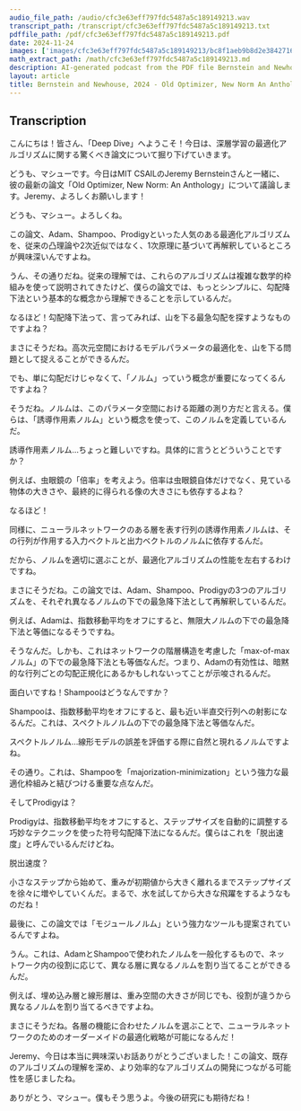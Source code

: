 ```yaml
---
audio_file_path: /audio/cfc3e63eff797fdc5487a5c189149213.wav
transcript_path: /transcript/cfc3e63eff797fdc5487a5c189149213.txt
pdffile_path: /pdf/cfc3e63eff797fdc5487a5c189149213.pdf
date: 2024-11-24
images: ['images/cfc3e63eff797fdc5487a5c189149213/bc8f1aeb9b8d2e3842716baf34b0e04bcbb29af12a2699385ddafd3649dffe2c.jpg', 'images/cfc3e63eff797fdc5487a5c189149213/f4c743f4e0f2a778efc6d679be13c67b9a75ecedc5b6dd171e227db979c3081f.jpg', 'images/cfc3e63eff797fdc5487a5c189149213/4257e655f3dfd3b8fc503b212f8137bc43457bedafeccfc0eac7de26f42e568c.jpg']
math_extract_path: /math/cfc3e63eff797fdc5487a5c189149213.md
description: AI-generated podcast from the PDF file Bernstein and Newhouse, 2024 - Old Optimizer, New Norm An Anthology_JP / cfc3e63eff797fdc5487a5c189149213
layout: article
title: Bernstein and Newhouse, 2024 - Old Optimizer, New Norm An Anthology_JP
---
```


## Transcription
こんにちは！皆さん、「Deep Dive」へようこそ！今日は、深層学習の最適化アルゴリズムに関する驚くべき論文について掘り下げていきます。

どうも、マシューです。今日はMIT CSAILのJeremy Bernsteinさんと一緒に、彼の最新の論文「Old Optimizer, New Norm: An Anthology」について議論します。Jeremy、よろしくお願いします！

どうも、マシュー。よろしくね。

この論文、Adam、Shampoo、Prodigyといった人気のある最適化アルゴリズムを、従来の凸理論や2次近似ではなく、1次原理に基づいて再解釈しているところが興味深いんですよね。

うん、その通りだね。従来の理解では、これらのアルゴリズムは複雑な数学的枠組みを使って説明されてきたけど、僕らの論文では、もっとシンプルに、勾配降下法という基本的な概念から理解できることを示しているんだ。

なるほど！勾配降下法って、言ってみれば、山を下る最急勾配を探すようなものですよね？

まさにそうだね。高次元空間におけるモデルパラメータの最適化を、山を下る問題として捉えることができるんだ。

でも、単に勾配だけじゃなくて、「ノルム」っていう概念が重要になってくるんですよね？

そうだね。ノルムは、このパラメータ空間における距離の測り方だと言える。僕らは、「誘導作用素ノルム」という概念を使って、このノルムを定義しているんだ。

誘導作用素ノルム…ちょっと難しいですね。具体的に言うとどういうことですか？

例えば、虫眼鏡の「倍率」を考えよう。倍率は虫眼鏡自体だけでなく、見ている物体の大きさや、最終的に得られる像の大きさにも依存するよね？

なるほど！

同様に、ニューラルネットワークのある層を表す行列の誘導作用素ノルムは、その行列が作用する入力ベクトルと出力ベクトルのノルムに依存するんだ。

だから、ノルムを適切に選ぶことが、最適化アルゴリズムの性能を左右するわけですね。

まさにそうだね。この論文では、Adam、Shampoo、Prodigyの3つのアルゴリズムを、それぞれ異なるノルムの下での最急降下法として再解釈しているんだ。

例えば、Adamは、指数移動平均をオフにすると、無限大ノルムの下での最急降下法と等価になるそうですね。

そうなんだ。しかも、これはネットワークの階層構造を考慮した「max-of-maxノルム」の下での最急降下法とも等価なんだ。つまり、Adamの有効性は、暗黙的な行列ごとの勾配正規化にあるかもしれないってことが示唆されるんだ。

面白いですね！Shampooはどうなんですか？

Shampooは、指数移動平均をオフにすると、最も近い半直交行列への射影になるんだ。これは、スペクトルノルムの下での最急降下法と等価なんだ。

スペクトルノルム…線形モデルの誤差を評価する際に自然と現れるノルムですよね。

その通り。これは、Shampooを「majorization-minimization」という強力な最適化枠組みと結びつける重要な点なんだ。

そしてProdigyは？

Prodigyは、指数移動平均をオフにすると、ステップサイズを自動的に調整する巧妙なテクニックを使った符号勾配降下法になるんだ。僕らはこれを「脱出速度」と呼んでいるんだけどね。

脱出速度？

小さなステップから始めて、重みが初期値から大きく離れるまでステップサイズを徐々に増やしていくんだ。まるで、水を試してから大きな飛躍をするようなものだね！

最後に、この論文では「モジュールノルム」という強力なツールも提案されているんですよね。

うん。これは、AdamとShampooで使われたノルムを一般化するもので、ネットワーク内の役割に応じて、異なる層に異なるノルムを割り当てることができるんだ。

例えば、埋め込み層と線形層は、重み空間の大きさが同じでも、役割が違うから異なるノルムを割り当てるべきですよね。

まさにそうだね。各層の機能に合わせたノルムを選ぶことで、ニューラルネットワークのためのオーダーメイドの最適化戦略が可能になるんだ！

Jeremy、今日は本当に興味深いお話ありがとうございました！この論文、既存のアルゴリズムの理解を深め、より効率的なアルゴリズムの開発につながる可能性を感じましたね。

ありがとう、マシュー。僕もそう思うよ。今後の研究にも期待だね！





